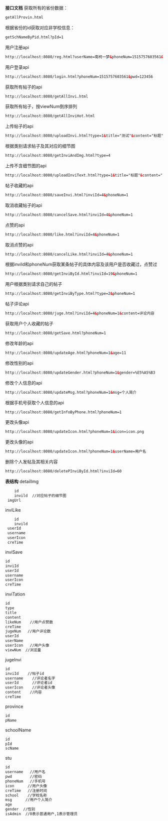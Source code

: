 **接口文档**
获取所有的省份数据：
```html
getAllProvin.html
```
根据省份的id获取对应非学校信息：
```html
getSchNameByPid.html?pId=1
```
用户注册api
```html
http://localhost:8080/reg.html?userName=南柯一梦&phoneNum=1515757603561&schoolName=&pwd=123456
```
用户登录api
```html
http://localhost:8080/login.html?phoneNum=1515757603561&pwd=123456
```
获取所有帖子的api
```html
http://localhost:8080/getAllInvi.html
```

获取所有帖子，按viewNum倒序排列
```html
http://localhost:8080/getAllInviHot.html
```
上传帖子的api
```html
http://localhost:8080/uploadInvi.html?type=1&title="测试"&content="标题"&detailImg=list&phoneNum=15157603361
```
根据类别请求帖子及其对应的细节图
```html
http://localhost:8080/getInviAndImg.html?type=4
```
上传不含细节图的api
```html
http://localhost:8080/uploadInviText.html?type=1&title="标题"&content="neibfdg"&phoneNum=1
```
帖子收藏的api
```html
http://localhost:8080/saveInvi.html?inviId=4&phoneNum=1
```
取消收藏帖子的api
```html
http://localhost:8080/cancelSave.html?inviId=4&phoneNum=1
```
点赞的api
```html
http://localhost:8080/like.html?inviId=4&phoneNum=1
```
取消点赞的api
```html
http://localhost:8080/cancelLike.html?inviId=4&phoneNum=1
```
根据inviId和phoneNum获取某条帖子的具体内容及该用户是否收藏过，点赞过
```html
http://localhost:8080/getInviById.html?inviId=19&phoneNum=1
```
用户根据类别请求自己的帖子
```html
http://localhost:8080/getInviByType.html?type=2&phoneNum=1
```
帖子评论api
```html
http://localhost:8080/juge.html?inviId=4&phoneNum=1&content=评论内容
```
获取用户个人收藏的帖子
```html
http://localhost:8080/getSave.html?phoneNum=1
```

修改年龄的api

```html
http://localhost:8080/updateAge.html?phoneNum=1&age=11
```
修改性别的api
```html
http://localhost:8080/updateGender.html?phoneNum=1&gender=%E5%A5%B3
```
修改个人信息的api
```html
http://localhost:8080/updateMsg.html?phoneNum=1&msg=个人简介
```
根据手机号获取个人信息的api
```html
http://localhost:8080/getInfoByPhone.html?phoneNum=1
```
更改头像api
```html
http://localhost:8080/updateIcon.html?phoneNum=1&icon=icon.png
```

更改头像的api
```html
http://localhost:8080/updateIcon.html?phoneNum=1&userName=用户名
```
删除个人发帖及其相关内容
```html
http://localhost:8080/deletePInviById.html?inviId=60
```


**表结构**
detailImg
```html
	id
	invild  //对应帖子的细节图
 imgUrl   
```
inviLike
```html
	id
	invild 
 userId
 username
 userIcon
 creTime
```

inviSave
```html
id
inviId
userId
username
userIcon
creTime
```
inviTation
```html
id
type 
title
content
likeNum    //用户点赞数
creTime
jugeNum   //用户评论数
userId
userName
userIcon   //用户头像
viewNum  //浏览量

```
jugeInvi
```html
id
inviId    //帖子id
username    //评论者名字
userId      //评论者id
userIcon    //评论者头像
content    //内容
creTime

```

province
```html
id
pName
```


schoolName
```html
id
pId
scName
```
stu
```html
id
username   //用户名
pwd        //密码
phoneNum   //手机号
icon      //用户头像
creTime   //注册时间
school    //学校名称
msg      //用户个人简介
age
gender	//性别
isAdmin  //0表示普通用户,1表示管理员
```




